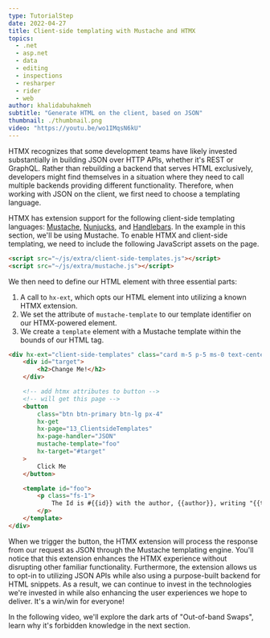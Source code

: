 ```yaml
---
type: TutorialStep
date: 2022-04-27
title: Client-side templating with Mustache and HTMX
topics:
  - .net
  - asp.net
  - data
  - editing
  - inspections
  - resharper
  - rider
  - web
author: khalidabuhakmeh
subtitle: "Generate HTML on the client, based on JSON"
thumbnail: ./thumbnail.png
video: "https://youtu.be/wo1IMqsN6kU"
---
```


HTMX recognizes that some development teams have likely invested substantially in building JSON over HTTP APIs, whether it's REST or GraphQL. Rather than rebuilding a backend that serves HTML exclusively, developers might find themselves in a situation where they need to call multiple backends providing different functionality. Therefore, when working with JSON on the client, we first need to choose a templating language.

HTMX has extension support for the following client-side templating languages: [Mustache](https://github.com/janl/mustache.js/), [Nunjucks](https://mozilla.github.io/nunjucks/), and [Handlebars](https://handlebarsjs.com/). In the example in this section, we'll be using Mustache. To enable HTMX and client-side templating, we need to include the following JavaScript assets on the page.

```html
<script src="~/js/extra/client-side-templates.js"></script>
<script src="~/js/extra/mustache.js"></script>
```

We then need to define our HTML element with three essential parts:

1. A call to `hx-ext`, which opts our HTML element into utilizing a known HTMX extension.
1. We set the attribute of `mustache-template` to our template identifier on our HTMX-powered element.
1. We create a `template` element with a Mustache template within the bounds of our HTML tag.

```html
<div hx-ext="client-side-templates" class="card m-5 p-5 ms-0 text-center">
	<div id="target">
		<h2>Change Me!</h2>
	</div>

	<!-- add htmx attributes to button -->
	<!-- will get this page -->
	<button
		class="btn btn-primary btn-lg px-4"
		hx-get
		hx-page="13_ClientsideTemplates"
		hx-page-handler="JSON"
		mustache-template="foo"
		hx-target="#target"
	>
		Click Me
	</button>

	<template id="foo">
		<p class="fs-1">
			The Id is #{{id}} with the author, {{author}}, writing "{{title}}".
		</p>
	</template>
</div>
```

When we trigger the button, the HTMX extension will process the response from our request as JSON through the Mustache templating engine. You'll notice that this extension enhances the HTMX experience without disrupting other familiar functionality. Furthermore, the extension allows us to opt-in to utilizing JSON APIs while also using a purpose-built backend for HTML snippets. As a result, we can continue to invest in the technologies we're invested in while also enhancing the user experiences we hope to deliver. It's a win/win for everyone!

In the following video, we'll explore the dark arts of "Out-of-band Swaps", learn why it's forbidden knowledge in the next section.

